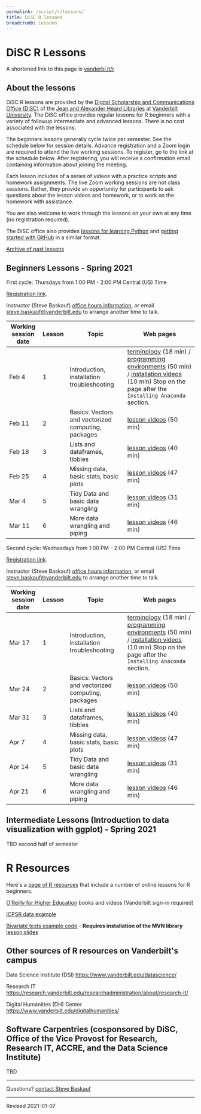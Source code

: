 ```yaml
---
permalink: /script/r/lessons/
title: DiSC R lessons
breadcrumb: Lessons
---
```


# DiSC R Lessons

A shortened link to this page is [vanderbi.lt/r](http://vanderbi.lt/r).

## About the lessons

DiSC R lessons are provided by the [Digital Scholarship and Communications Office (DiSC)](https://www.library.vanderbilt.edu/scholarly/) of the [Jean and Alexander Heard Libraries](https://www.library.vanderbilt.edu/) at [Vanderbilt University](https://www.vanderbilt.edu/).  The DiSC office provides regular lessons for R beginners with a variety of followup intermediate and advanced lessons.  There is no cost associated with the lessons.

The beginners lessons generally cycle twice per semester.  See the schedule below for session details.  Advance registration and a Zoom login are required to attend the live working sessions. To register, go to the link at the schedule below. After registering, you will receive a confirmation email containing information about joining the meeting.

Each lesson includes of a series of videos with a practice scripts and homework assignments. The live Zoom working sessions are not class sessions. Rather, they provide an opportunity for participants to ask questions about the lesson videos and homework, or to work on the homework with assistance. 

You are also welcome to work through the lessons on your own at any time (no registration required).

The DiSC office also provides [lessons for learning Python](http://vanderbi.lt/py) and [getting started with GitHub](http://vanderbi.lt/github) in a similar format.

[Archive of past lessons](../archive/)


## Beginners Lessons - Spring 2021

First cycle: Thursdays from 1:00 PM - 2:00 PM Central (US) Time

[Registration link](https://vanderbilt.zoom.us/meeting/register/tJYo). 

Instructor (Steve Baskauf) [office hours information](https://www.library.vanderbilt.edu/disc/officehours), or email [steve.baskauf@vanderbilt.edu](mailto:steve.baskauf@vanderbilt.edu) to arrange another time to talk.

| Working session date | Lesson | Topic | Web pages |
|---|---|---|---|
| Feb 4 | 1 | Introduction, installation troubleshooting | [terminology](../../codegraf/001/) (18 min) / [programming environments](../../codegraf/002/) (50 min) / [installation videos](../../codegraf/003/) (10 min) Stop on the page after the `Installing Anaconda` section. |
| Feb 11 | 2 | Basics: Vectors and vectorized computing, packages | [lesson videos](../../codegraf/011/) (50 min) |
| Feb 18 | 3 | Lists and dataframes, tibbles | [lesson videos](../../codegraf/012/) (40 min) |
| Feb 25 | 4 | Missing data, basic stats, basic plots | [lesson videos](../../codegraf/013/) (47 min) |
| Mar 4 | 5 | Tidy Data and basic data wrangling | [lesson videos](../../codegraf/014a/) (31 min) |
| Mar 11 | 6 | More data wrangling and piping | [lesson videos](../../codegraf/014b/) (46 min)  |

Second cycle: Wednesdays from 1:00 PM - 2:00 PM Central (US) Time

[Registration link](https://vanderbilt.zoom.us/meeting/register/tJYo). 

Instructor (Steve Baskauf) [office hours information](https://www.library.vanderbilt.edu/disc/officehours), or email [steve.baskauf@vanderbilt.edu](mailto:steve.baskauf@vanderbilt.edu) to arrange another time to talk.

| Working session date | Lesson | Topic | Web pages |
|---|---|---|---|
| Mar 17 | 1 | Introduction, installation troubleshooting | [terminology](../../codegraf/001/) (18 min) / [programming environments](../../codegraf/002/) (50 min) / [installation videos](../../codegraf/003/) (10 min) Stop on the page after the `Installing Anaconda` section. |
| Mar 24 | 2 | Basics: Vectors and vectorized computing, packages | [lesson videos](../../codegraf/011/) (50 min) |
| Mar 31 | 3 | Lists and dataframes, tibbles | [lesson videos](../../codegraf/012/) (40 min) |
| Apr 7 | 4 | Missing data, basic stats, basic plots | [lesson videos](../../codegraf/013/) (47 min) |
| Apr 14 | 5 | Tidy Data and basic data wrangling | [lesson videos](../../codegraf/014a/) (31 min) |
| Apr 21 | 6 | More data wrangling and piping | [lesson videos](../../codegraf/014b/) (46 min)  |


## Intermediate Lessons (Introduction to data visualization with ggplot) - Spring 2021

TBD second half of semester

# R Resources

Here's a [page of R resources](../) that include a number of online lessons for R beginners.

[O’Reilly for Higher Education](http://www.library.vanderbilt.edu/eres?id=1676) books and videos (Vanderbilt sign-in required)

[ICPSR data example](../nlsaah/)

[Bivariate tests example code](https://github.com/HeardLibrary/digital-scholarship/blob/master/code/r/bivariate_tests_assumptions.R) - **Requires installation of the MVN library** [lesson slides](../presentations/bivariate-analysis.pdf)

## Other sources of R resources on Vanderbilt's campus

Data Science Institute (DSI) <https://www.vanderbilt.edu/datascience/>

Research IT <https://research.vanderbilt.edu/researchadministration/about/research-it/>

Digital Humanities (DH) Center <https://www.vanderbilt.edu/digitalhumanities/>

## Software Carpentries (cosponsored by DiSC, Office of the Vice Provost for Research, Research IT, ACCRE, and the Data Science Institute)

TBD

--------------------

Questions? [contact Steve Baskauf](mailto:steve.baskauf@vanderbilt.edu)

----
Revised 2021-01-07
